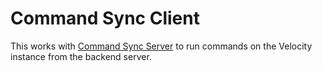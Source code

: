 # Command Sync Client

This works with [Command Sync Server](https://github.com/Wind-Development/CommandSyncServer) to run commands on the Velocity instance from the backend server.
